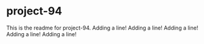 # project-94

This is the readme for project-94.
Adding a line!
Adding a line!
Adding a line!
Adding a line!
Adding a line!
